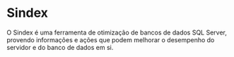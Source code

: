 # Sindex
O Sindex é uma ferramenta de otimização de bancos de dados SQL Server, provendo informações e ações que podem melhorar o desempenho do servidor e do banco de dados em si.